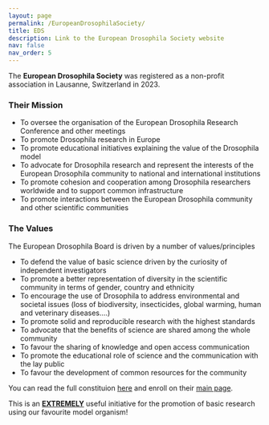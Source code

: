 ```yaml
---
layout: page
permalink: /EuropeanDrosophilaSociety/
title: EDS
description: Link to the European Drosophila Society website
nav: false
nav_order: 5
---
```


The <b>European Drosophila Society</b> was registered as a non-profit association in Lausanne, Switzerland in 2023.

<h3>Their Mission</h3>
<ul>
  <li>To oversee the organisation of the European Drosophila Research Conference and other meetings</li>
  <li>To promote Drosophila research in Europe</li>
  <li>To promote educational initiatives explaining the value of the Drosophila model</li>
  <li>To advocate for Drosophila research and represent the interests of the European Drosophila community to national and international institutions</li>
  <li>To promote cohesion and cooperation among Drosophila researchers worldwide and to support common infrastructure</li>
  <li>To promote interactions between the European Drosophila community and other scientific communities</li>
</ul> 

<h3>The Values</h3>

The European Drosophila Board is driven by a number of values/principles
<ul>
  <li>To defend the value of basic science driven by the curiosity of independent investigators</li>
  <li>To promote a better representation of diversity in the scientific community in terms of gender, country and ethnicity</li>
  <li>To encourage the use of Drosophila to address environmental and societal issues (loss of biodiversity, insecticides, global warming, human and veterinary diseases….)</li>
  <li>To promote solid and reproducible research with the highest standards</li>
  <li>To advocate that the benefits of science are shared among the whole community</li>
  <li>To favour the sharing of knowledge and open access communication</li>
  <li>To promote the educational role of science and the communication with the lay public</li>
  <li>To favour the development of common resources for the community</li>
</ul>


You can read the full constituion <a href = "https://europeandrosophilasociety.org/constitution">here</a> and enroll on their <a href = "https://europeandrosophilasociety.org/">main page</a>.

This is an <b><u>EXTREMELY</b></u> useful initiative for the promotion of basic research using our favourite model organism!